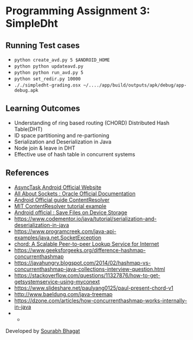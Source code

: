 # Programming Assignment 3: SimpleDht


## Running Test cases
* `python create_avd.py 5 $ANDROID_HOME`
* `python python updateavd.py`
* `python python run_avd.py 5`
* `python set_redir.py 10000`
* `././simpledht-grading.osx ~/..../app/build/outputs/apk/debug/app-debug.apk`



## Learning Outcomes
* Understanding of ring based routing (CHORD) Distributed Hash Table(DHT)
* ID space partitioning and re-partioning
* Serialization and Deserialization in Java
* Node join & leave in DHT
* Effective use of hash table in concurrent systems

## References
 * [AsyncTask Android Official Website](http://developer.android.com/reference/android/os/AsyncTask.html)
 * [All About Sockets : Oracle Official Documentation](https://docs.oracle.com/javase/tutorial/networking/sockets/clientServer.html)
 * [Android Official guide ContentResolver](https://developer.android.com/reference/android/content/ContentResolver.html)
 * [MIT ContentResolver tutorial example](https://stuff.mit.edu/afs/sipb/project/android/docs/guide/topics/providers/content-provider-basics.html)
 * [Android official : Save Files on Device Storage]( https://developer.android.com/training/data-storage/files.html#WriteInternalStorage)
 * https://www.codementor.io/java/tutorial/serialization-and-deserialization-in-java
 * https://www.programcreek.com/java-api-examples/java.net.SocketException
 * [chord: A Scalable Peer-to-peer Lookup Service for Internet](https://pdos.csail.mit.edu/papers/chord:sigcomm01/chord_sigcomm.pdf)
 * https://www.geeksforgeeks.org/difference-hashmap-concurrenthashmap
 * https://javahungry.blogspot.com/2014/02/hashmap-vs-concurrenthashmap-java-collections-interview-question.html
 * https://stackoverflow.com/questions/11327876/how-to-get-getsystemservice-using-myconext
 * https://www.slideshare.net/paulyang0125/paul-present-chord-v1
 * http://www.baeldung.com/java-treemap
 * https://dzone.com/articles/how-concurrenthashmap-works-internally-in-java
 * *
Developed by [Sourabh Bhagat](https://github.com/sourabh3b)
